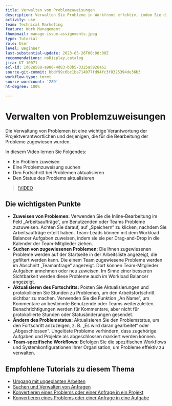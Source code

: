 ```yaml
---
title: Verwalten von Problemzuweisungen
description: Verwalten Sie Probleme in Workfront effektiv, indem Sie die Inline-Bearbeitung und den Workload Balancer für Arbeitsaufträge verwenden, den Fortschritt nachverfolgen und aktualisieren, Problemstatus ändern und teamspezifische Workflows einhalten, um eine nahtlose Projektausführung zu gewährleisten.
activity: use
team: Technical Marketing
feature: Work Management
thumbnail: manage-issue-assignments.jpeg
type: Tutorial
role: User
level: Beginner
last-substantial-update: 2023-05-26T00:00:00Z
recommendations: noDisplay,catalog
jira: KT-10071
exl-id: 1d82e588-a986-4d83-b3b5-3325a5926a61
source-git-commit: bbdf99c6bc1be714077fd94fc3f8325394de36b3
workflow-type: tm+mt
source-wordcount: '289'
ht-degree: 100%

---
```


# Verwalten von Problemzuweisungen

Die Verwaltung von Problemen ist eine wichtige Verantwortung der Projektverantwortlichen und derjenigen, die für die Bearbeitung der Probleme zugewiesen wurden.

In diesem Video lernen Sie Folgendes:

* Ein Problem zuweisen
* Eine Problemzuweisung suchen
* Den Fortschritt bei Problemen aktualisieren
* Den Status des Problems aktualisieren

>[!VIDEO](https://video.tv.adobe.com/v/3446964/?quality=12&learn=on&enablevpops=1&captions=ger)

## Die wichtigsten Punkte

* **Zuweisen von Problemen:** Verwenden Sie die Inline-Bearbeitung im Feld „Arbeitsaufträge“, um Benutzenden oder Teams Probleme zuzuweisen. Achten Sie darauf, auf „Speichern“ zu klicken, nachdem Sie Arbeitsaufträge erteilt haben. Team-Leads können mit dem Workload Balancer Aufgaben zuweisen, indem sie sie per Drag-and-Drop in die Kalender der Team-Mitglieder ziehen. 
* **Suchen von zugewiesenen Problemen:** Die Ihnen zugewiesenen Probleme werden auf der Startseite in der Arbeitsliste angezeigt, die gefiltert werden kann. Die einem Team zugewiesene Probleme werden im Abschnitt „Teamanfrage“ angezeigt. Dort können Team-Mitglieder Aufgaben annehmen oder neu zuweisen. Im Sinne einer besseren Sichtbarkeit werden diese Probleme auch im Workload Balancer angezeigt. 
* **Aktualisieren des Fortschritts:** Posten Sie Aktualisierungen und protokollieren Sie Stunden zu Problemen, um den Arbeitsfortschritt sichtbar zu machen. Verwenden Sie die Funktion „An Name“, um Kommentare an bestimmte Benutzende oder Teams weiterzuleiten. Benachrichtigungen werden für Kommentare, aber nicht für protokollierte Stunden oder Statusänderungen gesendet. 
* **Ändern des Problemstatus:** Aktualisieren Sie den Problemstatus, um den Fortschritt anzuzeigen, z. B. „Es wird daran gearbeitet“ oder „Abgeschlossen“. Ungelöste Probleme verhindern, dass zugehörige Aufgaben und Projekte als abgeschlossen markiert werden können. 
* **Team-spezifische Workflows:** Befolgen Sie die spezifischen Workflows und Systemkonfigurationen Ihrer Organisation, um Probleme effektiv zu verwalten. 


## Empfohlene Tutorials zu diesem Thema

* [Umgang mit ungeplanten Arbeiten](/help/manage-work/issues-requests/handle-unplanned-work.md)
* [Suchen und Verwalten von Anfragen](/help/manage-work/issues-requests/find-requests.md)
* [Konvertieren eines Problems oder einer Anfrage in ein Projekt](/help/manage-work/issues-requests/create-a-project-from-a-request.md)
* [Konvertieren eines Problems oder einer Anfrage in eine Aufgabe](/help/manage-work/issues-requests/convert-issues-to-other-work-items.md)
